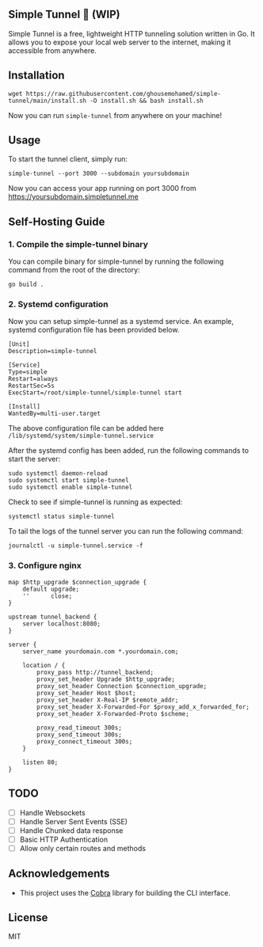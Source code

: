 ## Simple Tunnel 🤖 (WIP)

Simple Tunnel is a free, lightweight HTTP tunneling solution written in Go. It allows you to expose your local web server to the internet, making it accessible from anywhere.

## Installation

```
wget https://raw.githubusercontent.com/ghousemohamed/simple-tunnel/main/install.sh -O install.sh && bash install.sh
```

Now you can run `simple-tunnel` from anywhere on your machine!

## Usage

To start the tunnel client, simply run:

```
simple-tunnel --port 3000 --subdomain yoursubdomain
```

Now you can access your app running on port 3000 from https://yoursubdomain.simpletunnel.me

## Self-Hosting Guide

### 1. Compile the simple-tunnel binary

You can compile binary for simple-tunnel by running the following command from the root of the directory:

```
go build .
```

### 2. Systemd configuration

Now you can setup simple-tunnel as a systemd service. An example, systemd configuration file has been provided below.

```
[Unit]
Description=simple-tunnel

[Service]
Type=simple
Restart=always
RestartSec=5s
ExecStart=/root/simple-tunnel/simple-tunnel start

[Install]
WantedBy=multi-user.target
```

The above configuration file can be added here `/lib/systemd/system/simple-tunnel.service`

After the systemd config has been added, run the following commands to start the server:

```
sudo systemctl daemon-reload
sudo systemctl start simple-tunnel
sudo systemctl enable simple-tunnel
```

Check to see if simple-tunnel is running as expected:

```
systemctl status simple-tunnel
```

To tail the logs of the tunnel server you can run the following command:

```
journalctl -u simple-tunnel.service -f
```

### 3. Configure nginx

```
map $http_upgrade $connection_upgrade {
    default upgrade;
    ''      close;
}

upstream tunnel_backend {
    server localhost:8080;
}

server {
    server_name yourdomain.com *.yourdomain.com;

    location / {
        proxy_pass http://tunnel_backend;
        proxy_set_header Upgrade $http_upgrade;
        proxy_set_header Connection $connection_upgrade;
        proxy_set_header Host $host;
        proxy_set_header X-Real-IP $remote_addr;
        proxy_set_header X-Forwarded-For $proxy_add_x_forwarded_for;
        proxy_set_header X-Forwarded-Proto $scheme;

        proxy_read_timeout 300s;
        proxy_send_timeout 300s;
        proxy_connect_timeout 300s;
    }

    listen 80;
}
```

## TODO

- [ ] Handle Websockets
- [ ] Handle Server Sent Events (SSE)
- [ ] Handle Chunked data response
- [ ] Basic HTTP Authentication
- [ ] Allow only certain routes and methods

## Acknowledgements

- This project uses the [Cobra](https://github.com/spf13/cobra) library for building the CLI interface.

## License

MIT
